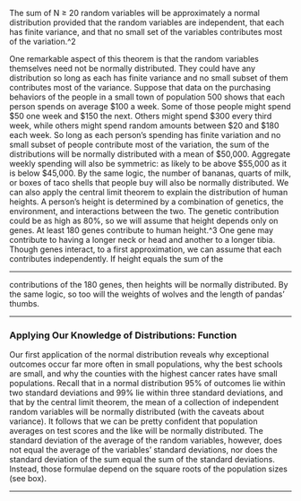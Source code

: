 The sum of N ≥ 20 random variables will be approximately a normal distribution provided that the random variables are independent, that each has finite variance, and that no small set of the variables contributes most of the variation.^2 

One remarkable aspect of this theorem is that the random variables themselves need not be normally distributed. They could have any distribution so long as each has finite variance and no small subset of them contributes most of the variance. Suppose that data on the purchasing behaviors of the people in a small town of population 500 shows that each person spends on average $100 a week. Some of those people might spend $50 one week and $150 the next. Others might spend $300 every third week, while others might spend random amounts between $20 and $180 each week. So long as each person’s spending has finite variation and no small subset of people contribute most of the variation, the sum of the distributions will be normally distributed with a mean of $50,000. Aggregate weekly spending will also be symmetric: as likely to be above $55,000 as it is below $45,000. By the same logic, the number of bananas, quarts of milk, or boxes of taco shells that people buy will also be normally distributed. We can also apply the central limit theorem to explain the distribution of human heights. A person’s height is determined by a combination of genetics, the environment, and interactions between the two. The genetic contribution could be as high as 80%, so we will assume that height depends only on genes. At least 180 genes contribute to human height.^3 One gene may contribute to having a longer neck or head and another to a longer tibia. Though genes interact, to a first approximation, we can assume that each contributes independently. If height equals the sum of the 

---

contributions of the 180 genes, then heights will be normally distributed. By the same logic, so too will the weights of wolves and the length of pandas’ thumbs. 

---

### Applying Our Knowledge of Distributions: Function 

Our first application of the normal distribution reveals why exceptional outcomes occur far more often in small populations, why the best schools are small, and why the counties with the highest cancer rates have small populations. Recall that in a normal distribution 95% of outcomes lie within two standard deviations and 99% lie within three standard deviations, and that by the central limit theorem, the mean of a collection of independent random variables will be normally distributed (with the caveats about variance). It follows that we can be pretty confident that population averages on test scores and the like will be normally distributed. The standard deviation of the average of the random variables, however, does not equal the average of the variables’ standard deviations, nor does the standard deviation of the sum equal the sum of the standard deviations. Instead, those formulae depend on the square roots of the population sizes (see box). 

---